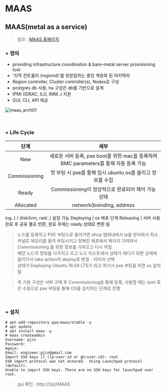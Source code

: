 # MAAS
## MAAS(metal as a service) 
> 참조 : [MAAS 홈페이지](https://maas.io)
### + 정의
+ providing infrastructure coordination & bare-metal server provisioning tool<br>
+ '지역 컨트롤러 (regiond)'를 뒷받침하는 중앙 계층화 된 아키텍처 <br>
+ Region controller, Cluster controller(s), Nodes로 구성
+ postgres db 사용, ha 구성은 db를 기반으로 설계<br>
+ IPMI (IDRAC, ILO, IMM..) 지원<br>
+ GUI, CLI, API 제공

![maas_arch01](https://raw.githubusercontent.com/engineer-pjin/sre_component_foundation/master/image/maas_arch01.png)

<br>

### + Life Cycle

단계 | 세부 
:---:|:---:
New | 새로운 서버 등록, pxe boot를 위한 mac을 등록하며 BMC parameters를 통해 자동 등록 가능
Commissioning| 첫 부팅 시 pxe를 통해 임시 ubuntu os를 올리고 정보를 수집 
Ready | Commissioning이 정상적으로 완료되어 제어 가능 상태 
Allocated | network(boinding, address
ing..) / disk(lvm, raid..) 설정 가능
Deploying | os 배포 단계
Releasing | 서버 사용 완료 후 공유 풀로 반환, 완료 후에는 ready 상태로 변환 됨

> 노드를 등록하고 PXE 부팅으로 들어가면 dhcp 범위내에서 ip를 받아와서 최소 커널로 메모리를 올려 부팅시키고 정해진 레포에서 패키지 가져와서
Commissioning 를 위한 정보를 가져오고 다시 꺼짐 <br>
> 해당 노드의 정보를 다가지고 오고 노드 리스트에서 상태가 레디가 되면 상세에 들어가서 take action의 deploy로 변경 - 이미지 선택 <br>
> 상태가 Deploying Ubuntu 16.04 LTS가 되고 여기서 pxe 부팅을 하면 os 설치됨 <br>

> 즉 기본 구성은 서버 구매 후 Commissioning을 통해 등록, 사용할 때는 ipmi 혹은 수동으로 pxe 부팅을 통해 OS를 설치하는 단계로 진행

<br>

### + 설치
```
# apt-add-repository ppa:maas/stable -y
# apt update
# apt install maas -y
# maas createadmin
Username: pjin
Password:
Again:
Email: engineer.pjin@gmail.com
Import SSH keys [] (lp:user-id or gh:user-id): root
SSH import protocol was not entered.  Using Launchpad protocol (default).
Unable to import SSH keys. There are no SSH keys for launchpad user root.
```
> gui 확인 : http://[ip]/MAAS